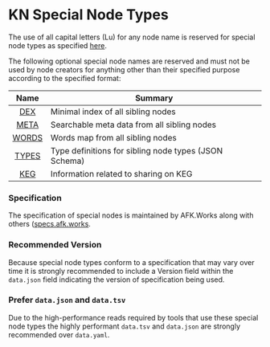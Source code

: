 # KN Special Node Types

The use of all capital letters (Lu) for any node name is reserved for
special node types as specified [here](types).

The following optional special node names are reserved and must not be
used by node creators for anything other than their specified purpose
according to the specified format:

Name|Summary
|:-:|-
[DEX](dex)|Minimal index of all sibling nodes
[META](meta)|Searchable meta data from all sibling nodes
[WORDS](words)|Words map from all sibling nodes
[TYPES](types)|Type definitions for sibling node types (JSON Schema)
[KEG](keg)|Information related to sharing on KEG

### Specification

The specification of special nodes is maintained by AFK.Works along with
others ([specs.afk.works](https://specs.afk.works).

### Recommended Version

Because special node types conform to a specification that may vary over
time it is strongly recommended to include a Version field within the
`data.json` field indicating the version of specification being used. 

### Prefer `data.json` and `data.tsv`

Due to the high-performance reads required by tools that use these
special node types the highly performant `data.tsv` and `data.json` are
strongly recommended over `data.yaml`.

